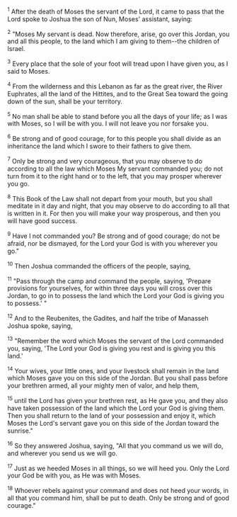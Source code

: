 <sup>1</sup> 
After the death of Moses the servant of the Lord, it came to pass that the Lord spoke to Joshua the son of Nun, Moses' assistant, saying: 

<sup>2</sup> 
"Moses My servant is dead. Now therefore, arise, go over this Jordan, you and all this people, to the land which I am giving to them--the children of Israel. 

<sup>3</sup> 
Every place that the sole of your foot will tread upon I have given you, as I said to Moses. 

<sup>4</sup> 
From the wilderness and this Lebanon as far as the great river, the River Euphrates, all the land of the Hittites, and to the Great Sea toward the going down of the sun, shall be your territory. 

<sup>5</sup> 
No man shall be able to stand before you all the days of your life; as I was with Moses, so I will be with you. I will not leave you nor forsake you. 

<sup>6</sup> 
Be strong and of good courage, for to this people you shall divide as an inheritance the land which I swore to their fathers to give them. 

<sup>7</sup> 
Only be strong and very courageous, that you may observe to do according to all the law which Moses My servant commanded you; do not turn from it to the right hand or to the left, that you may prosper wherever you go. 

<sup>8</sup> 
This Book of the Law shall not depart from your mouth, but you shall meditate in it day and night, that you may observe to do according to all that is written in it. For then you will make your way prosperous, and then you will have good success. 

<sup>9</sup> 
Have I not commanded you? Be strong and of good courage; do not be afraid, nor be dismayed, for the Lord your God is with you wherever you go." 

<sup>10</sup> 
Then Joshua commanded the officers of the people, saying, 

<sup>11</sup> 
"Pass through the camp and command the people, saying, 'Prepare provisions for yourselves, for within three days you will cross over this Jordan, to go in to possess the land which the Lord your God is giving you to possess.' " 

<sup>12</sup> 
And to the Reubenites, the Gadites, and half the tribe of Manasseh Joshua spoke, saying, 

<sup>13</sup> 
"Remember the word which Moses the servant of the Lord commanded you, saying, 'The Lord your God is giving you rest and is giving you this land.' 

<sup>14</sup> 
Your wives, your little ones, and your livestock shall remain in the land which Moses gave you on this side of the Jordan. But you shall pass before your brethren armed, all your mighty men of valor, and help them, 

<sup>15</sup> 
until the Lord has given your brethren rest, as He gave you, and they also have taken possession of the land which the Lord your God is giving them. Then you shall return to the land of your possession and enjoy it, which Moses the Lord's servant gave you on this side of the Jordan toward the sunrise." 

<sup>16</sup> 
So they answered Joshua, saying, "All that you command us we will do, and wherever you send us we will go. 

<sup>17</sup> 
Just as we heeded Moses in all things, so we will heed you. Only the Lord your God be with you, as He was with Moses. 

<sup>18</sup> 
Whoever rebels against your command and does not heed your words, in all that you command him, shall be put to death. Only be strong and of good courage."